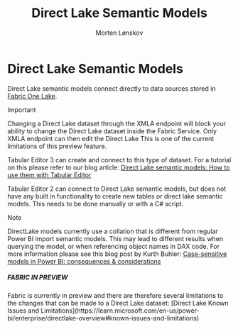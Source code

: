 ﻿---
uid: direct-lake-dataset
title: Direct Lake Semantic Models
author: Morten Lønskov
updated: 2023-08-14
applies_to:
  versions:
    - version: 2.x
    - version: 3.x
  editions:
    - edition: Desktop
      none: x
    - edition: Business
      none: x
    - edition: Enterprise
---

# Direct Lake Semantic Models
Direct Lake semantic models connect directly to data sources stored in [Fabric One Lake](https://learn.microsoft.com/en-us/fabric/onelake/onelake-overview). 

> [!IMPORTANT]
> Changing a Direct Lake dataset through the XMLA endpoint will block your ability to change the Direct Lake dataset inside the Fabric Service. Only XMLA endpoint can then edit the Direct Lake This is one of the current limitations of this preview 
feature.

Tabular Editor 3 can create and connect to this type of dataset. For a tutorial on this please refer to our blog article: [Direct Lake semantic models: How to use them with Tabular Editor](https://blog.tabulareditor.com/2023/08/23/fabric-direct-lake-dataset)

Tabular Editor 2 can connect to Direct Lake semantic models, but does not have any built in functionality to create new tables or direct lake semantic models. This needs to be done manually or with a C# script. 

> [!NOTE]
> DirectLake models currently use a collation that is different from regular Power BI import semantic models. This may lead to different results when querying the model, or when referencing object names in DAX code.
For more information please see this blog post by Kurth Buhler: [Case-sensitive models in Power BI: consequences & considerations](https://data-goblins.com/power-bi/case-specific)


<div class="NOTE">
  <h5>FABRIC IN PREVIEW</h5>
  Fabric is currently in preview and there are therefore several limitations to the changes that can be made to a Direct Lake dataset: [Direct Lake Known Issues and Limitations](https://learn.microsoft.com/en-us/power-bi/enterprise/directlake-overview#known-issues-and-limitations)
</div>


